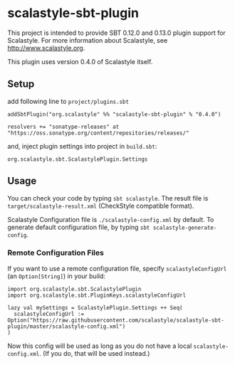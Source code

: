 # scalastyle-sbt-plugin

This project is intended to provide SBT 0.12.0 and 0.13.0 plugin support for Scalastyle.
For more information about Scalastyle, see http://www.scalastyle.org.

This plugin uses version 0.4.0 of Scalastyle itself.

## Setup

add following line to `project/plugins.sbt`

    addSbtPlugin("org.scalastyle" %% "scalastyle-sbt-plugin" % "0.4.0")

    resolvers += "sonatype-releases" at "https://oss.sonatype.org/content/repositories/releases/"


and, inject plugin settings into project in `build.sbt`:

    org.scalastyle.sbt.ScalastylePlugin.Settings

## Usage

You can check your code by typing `sbt scalastyle`.
The result file is `target/scalastyle-result.xml` (CheckStyle compatible format).

Scalastyle Configuration file is `./scalastyle-config.xml` by default.
To generate default configuration file, by typing `sbt scalastyle-generate-config`.

### Remote Configuration Files

If you want to use a remote configuration file, specify `scalastyleConfigUrl` (an `Option[String]`) in your build:

    import org.scalastyle.sbt.ScalastylePlugin
    import org.scalastyle.sbt.PluginKeys.scalastyleConfigUrl

    lazy val mySettings = ScalastylePlugin.Settings ++ Seq(
      scalastyleConfigUrl := Option("https://raw.githubusercontent.com/scalastyle/scalastyle-sbt-plugin/master/scalastyle-config.xml")
    )

Now this config will be used as long as you do not have a local `scalastyle-config.xml`. (If you do, that will be used instead.)

